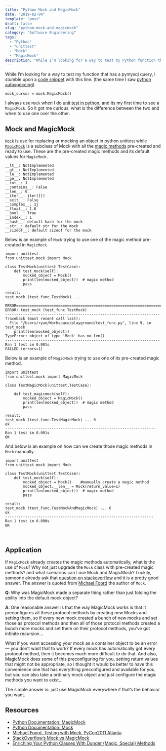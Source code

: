 ```yaml
---
title: "Python Mock and MagicMock"
date: "2019-02-04"
template: "post"
draft: false
slug: "python-mock-and-magicmock"
category: "Software Engineering"
tags:
  - "Python"
  - "unittest"
  - "Mock"
  - "MagicMock"
description: "While I’m looking for a way to test my Python function that has a pymysql query, I stumble upon a code snippet with mock.MagicMock(). This pique my curiosity how it differs with mock.Mock() in Python. This article will discuss the difference between the two and when to use one over the other."
---
```


While I’m looking for a way to test my function that has a pymysql query, I stumble upon a [code snippet](https://stackoverflow.com/q/39227681) with this line. (the same time I saw [python autospeccing](https://medium.com/ryans-dev-notes/python-autospeccing-72c2a5ba5e28)).

```
mock_cursor = mock.MagicMock()
```

I always use `Mock` when I do [unit test in python](https://medium.com/ryans-dev-notes/unit-testing-with-python-unittest-module-c37531e28d75), and its my first time to see a `MagicMock`. So it got me curious, what is the difference between the two and when to use one over the other.

## Mock and MagicMock
[`Mock`](https://docs.python.org/3.5/library/unittest.mock.html#unittest.mock.Mock) is use for replacing or mocking an object in python unittest while [`MagicMock`](https://docs.python.org/3.5/library/unittest.mock.html#unittest.mock.MagicMock) is a subclass of Mock with all the [magic methods](https://dbader.org/blog/python-dunder-methods) pre-created and ready to use. These are the pre-created magic methods and its default values for `MagicMock`.

```
__lt__: NotImplemented
__gt__: NotImplemented
__le__: NotImplemented
__ge__: NotImplemented
__int__: 1
__contains__: False
__len__: 0
__iter__: iter([])
__exit__: False
__complex__: 1j
__float__: 1.0
__bool__: True
__index__: 1
__hash__: default hash for the mock
__str__: default str for the mock
__sizeof__: default sizeof for the mock
```

Below is an example of `Mock` trying to use one of the magic method pre-created in `MagicMock`.

```
import unittest
from unittest.mock import Mock

class TestMock(unittest.TestCase):
    def test_mock(self):
        mocked_object = Mock()
        print(len(mocked_object))  # magic method
        pass

result:
test_mock (test_func.TestMock) ... 

ERROR====================================================================
ERROR: test_mock (test_func.TestMock)
----------------------------------------------------------------------
Traceback (most recent call last):
  File "/Users/ryan/Workspace/playground/test_func.py", line 9, in test_mock
    print(len(mocked_object))
TypeError: object of type 'Mock' has no len()
----------------------------------------------------------------------
Ran 1 test in 0.001s
FAILED (errors=1)
```

Below is an example of `MagicMock` trying to use one of its pre-created magic method.

```
import unittest
from unittest.mock import MagicMock

class TestMagicMock(unittest.TestCase):

    def test_magicmock(self):
        mocked_object = MagicMock()
        print(len(mocked_object))  # magic method
        pass

result:
test_mock (test_func.TestMagicMock) ... 0
ok
--------------------------------------------------------------------
Ran 1 test in 0.001s
OK
```

And below is an example on how can we create those magic methods in `Mock` manually.

```
import unittest
from unittest.mock import Mock

class TestMock(unittest.TestCase):
    def test_mock(self):
        mocked_object = Mock()    #manually create a magic method    
        mocked_object.__len__ = Mock(return_value=1)
        print(len(mocked_object))  # magic method
        pass
    
result:
test_mock (test_func.TestMockAndMagicMock) ... 0
ok
-------------------------------------------------------------------
Ran 1 test in 0.000s
OK
```

&nbsp;
## Application

If `MagicMock` already creates the magic methods automatically, what is the use of `Mock`? Why not just upgrade the `Mock` class with pre-created magic methods? and what scenarios can I use Mock and MagicMock? Luckily, someone already ask that [question on stackoverflow](https://stackoverflow.com/questions/17181687/mock-vs-magicmock) and it is a pretty good answer. The answer is quoted from [Michael Foord](https://twitter.com/voidspace) the author of `Mock`.

  **Q**: Why was MagicMock made a separate thing rather than just folding the ability into the default mock object?

  **A**: One reasonable answer is that the way MagicMock works is that it preconfigures all these protocol methods by creating new Mocks and setting them, so if every new mock created a bunch of new mocks and set those as protocol methods and then all of those protocol methods created a bunch more mocks and set them on their protocol methods, you’ve got infinite recursion…

  What if you want accessing your mock as a container object to be an error — you don’t want that to work? If every mock has automatically got every protocol method, then it becomes much more difficult to do that. And also, MagicMock does some of this preconfiguring for you, setting return values that might not be appropriate, so I thought it would be better to have this convenience one that has everything preconfigured and available for you, but you can also take a ordinary mock object and just configure the magic methods you want to exist…

  The simple answer is: just use MagicMock everywhere if that’s the behavior you want.

## Resources

- [Python Documentation: MagicMock](https://docs.python.org/3/library/unittest.mock.html#unittest.mock.MagicMock)
- [Python Documentation: Mock](https://docs.python.org/3.5/library/unittest.mock.html#the-mock-class)
- [Michael Foord, Testing with Mock, PyCon2011 Atlanta](https://pyvideo.org/pycon-us-2011/pycon-2011--testing-with-mock.html)
- [StackOverflow’s Mock vs MagicMock](https://stackoverflow.com/q/17181687)
- [Enriching Your Python Classes With Dunder (Magic, Special) Methods](https://dbader.org/blog/python-dunder-methods)